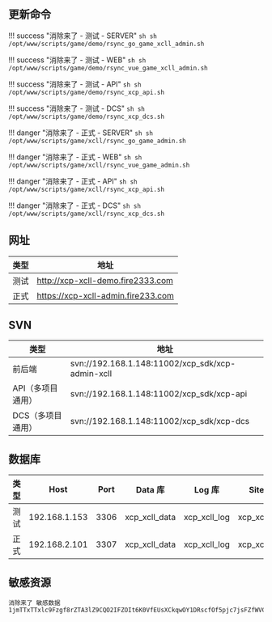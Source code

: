 ## 更新命令

!!! success "消除来了 - 测试 - SERVER"
    ``` sh
    sh /opt/www/scripts/game/demo/rsync_go_game_xcll_admin.sh
    ```

!!! success "消除来了 - 测试 - WEB"
    ``` sh
    sh /opt/www/scripts/game/demo/rsync_vue_game_xcll_admin.sh
    ```

!!! success "消除来了 - 测试 - API"
    ``` sh
    sh /opt/www/scripts/game/demo/rsync_xcp_api.sh
    ```

!!! success "消除来了 - 测试 - DCS"
    ``` sh
    sh /opt/www/scripts/game/demo/rsync_xcp_dcs.sh
    ```

!!! danger "消除来了 - 正式 - SERVER"
    ``` sh
    sh /opt/www/scripts/game/xcll/rsync_go_game_admin.sh
    ```

!!! danger "消除来了 - 正式 - WEB"
    ``` sh
    sh /opt/www/scripts/game/xcll/rsync_vue_game_admin.sh
    ```

!!! danger "消除来了 - 正式 - API"
    ``` sh
    sh /opt/www/scripts/game/xcll/rsync_xcp_api.sh
    ```

!!! danger "消除来了 - 正式 - DCS"
    ``` sh
    sh /opt/www/scripts/game/xcll/rsync_xcp_dcs.sh
    ```

## 网址

| 类型 | 地址                                 |
| ---- | ------------------------------------ |
| 测试 | <http://xcp-xcll-demo.fire2333.com>  |
| 正式 | <https://xcp-xcll-admin.fire233.com> |


## SVN

| 类型              | 地址                                             |
| ----------------- | ------------------------------------------------ |
| 前后端            | svn://192.168.1.148:11002/xcp_sdk/xcp-admin-xcll |
| API（多项目通用） | svn://192.168.1.148:11002/xcp_sdk/xcp-api        |
| DCS（多项目通用） | svn://192.168.1.148:11002/xcp_sdk/xcp-dcs        |


## 数据库

| 类型 | Host          | Port | Data 库       | Log 库       | Site 库       |
| ---- | ------------- | ---- | ------------- | ------------ | ------------- |
| 测试 | 192.168.1.153 | 3306 | xcp_xcll_data | xcp_xcll_log | xcp_xcll_site |
| 正式 | 192.168.2.101 | 3307 | xcp_xcll_data | xcp_xcll_log | xcp_xcll_site |


## 敏感资源
```
消除来了 敏感数据
1jmTTxTTxlc9Fzgf8rZTA3lZ9CQO2IFZOIt6K0VfEUsXCkqwOY1DRscfOf5pjc7jsFZfWVCxnb9jtyqHahW7/wcOLV8rOACPjAxkGnoPlm/xxN8uVM8y9EPY4bGsD+VqyFZl/MF8gVj7Fw5a/ZUTvEJnsMIIc3pub3ZAeFawopm19pDw1+fpkTaulEnlkGuICfPIB7J4VLvR+x6X+YwjNXrRrwWZAwnNbHHod+dhiCNOmr6UMSEE2igIQr0nPX35gEW73TeD+IqdUQUmGkmEZu28Vzv/VxsemuhAqOtWsphwuc8zt7jo4QXnvHHIFLFd6LleTGZqnojFLIlx8ZeqUBbhYZfpOCQLBDfDq91zYoYH
```